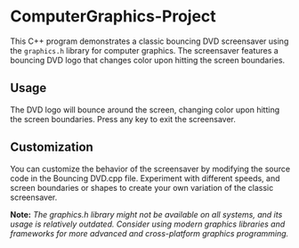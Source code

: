 # ComputerGraphics-Project
This C++ program demonstrates a classic bouncing DVD screensaver using the `graphics.h` library for computer graphics. 
The screensaver features a bouncing DVD logo that changes color upon hitting the screen boundaries.

## Usage
The DVD logo will bounce around the screen, changing color upon hitting the screen boundaries.
Press any key to exit the screensaver.

## Customization
You can customize the behavior of the screensaver by modifying the source code in the Bouncing DVD.cpp file.
Experiment with different speeds, and screen boundaries or shapes to create your own variation of the classic screensaver.

**Note:** *The graphics.h library might not be available on all systems, and its usage is relatively outdated. Consider using modern graphics libraries and frameworks for more advanced and cross-platform graphics programming.*
